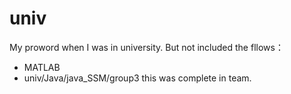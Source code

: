 # univ

My proword when I was in university. But not included the fllows：

- MATLAB
- univ/Java/java_SSM/group3 this was complete in team.
